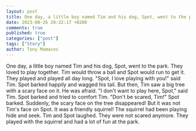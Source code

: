 ```yaml
---
layout: post
title: One day, a little boy named Tim and his dog, Spot, went to the park
date: 2023-08-26 20:32:17 +0200
comments: true
published: true
categories: ["post"]
tags: ["Story"]
author: Tony Mamacos
---
```

One day, a little boy named Tim and his dog, Spot, went to the park. They loved to play together. Tim would throw a ball and Spot would run to get it. They played and played all day long.
"Spot, I love playing with you!" said Tim. Spot barked happily and wagged his tail. But then, Tim saw a big tree with a scary face on it. He was afraid. "I don't want to play here, Spot," said Tim. Spot barked and tried to comfort Tim. "Don't be scared, Tim!" Spot barked.
Suddenly, the scary face on the tree disappeared! But it was not Tim's face on Spot. It was a friendly squirrel! The squirrel had been playing hide and seek. Tim and Spot laughed. They were not scared anymore. They played with the squirrel and had a lot of fun at the park.
